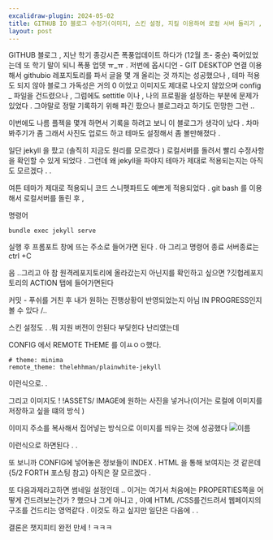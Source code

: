 ```yaml
---
excalidraw-plugin: 2024-05-02
title: GITHUB IO 블로그 수정기(이미지, 스킨 설정, 지킬 이용하여 로컬 서버 돌리기 , )
layout: post
---
```

GITHUB 블로그 , 지난 학기 종강시즌 폭풍업데이트 하다가 (12월 초- 중순) 죽어있었는데 
또 학기 말이 되니 폭풍 업뎃 ㅠ_ㅠ . 
저번에 옵시디언 - GIT DESKTOP 연결 이용해서 githubio 레포지토리를 파서 글을 몇 개 올리는 것 까지는 성공했으나 , 테마 적용도 되지 않아 블로그 가독성은 거의 0 이었고 
이미지도 제대로 나오지 않았으며 config _ 파일을 건드렸으나 , 그럼에도 settitle 이나 , 나의 프로필을 설정하는 부분에 문제가 있었다 . 그야말로 정말 기록하기 위해 파긴 팠으나 블로그라고 하기도 민망한 그런 .. 

이번에도 나름 플젝을 몇개 하면서 기록을 하려고 보니 이 블로그가 생각이 났다 . 
차마 봐주기가  좀 그래서 사진도 업로드 하고 테마도 설정해서 좀 볼만해졌다 . 


일단 jekyll 을 팠고 (솔직히 지금도 원리를 모르겠다 ) 로컬서버를 돌려서 빨리 수정사항을 확인할 수 있게 되었다 . 그런데 왜 jekyll을 파야지 테마가 제대로 적용되는지는 아직도 모르겠다 . .

여튼 테마가 제대로 적용되니 코드 스니펫파트도 예쁘게 적용되었다 . git bash 를 이용해서 로컬서버를 돌린 후 ,




명령어 


``` 
bundle exec jekyll serve

```


실행 후 프롬포트 창에 뜨는  주소로 들어가면 된다 . 
아 그리고 명령어 종료 서버종료는 ctrl +C 

음 ..그리고 아 참 원격레포지토리에 올라갔는지 아닌지를 확인하고 싶으면 ?깃헙레포지토리의 ACTION 탭에 들어가면된다 

커밋 - 푸쉬를 거친 후 내가 원하는 진행상황이 반영되었는지 아님 IN PROGRESS인지 볼 수 있다 /..


스킨 설정도 . .뭐 지원 버전이 안된다 
부딫힌다 난리였는데 



 CONFIG 에서 REMOTE THEME 를 이ㅛㅇㅇ했다. 

```
# theme: minima
remote_theme: thelehhman/plainwhite-jekyll

```
이런식으로. . 

그리고 이미지도 ! !ASSETS/ IMAGE에 원하는 사진을 넣거나(이거는 로컬에 이미지를 저장하고 싶을 떄의 방식 )

이미지 주소를 복사해서 집어넣는 방식으로 이미지를 띄우는 것에 성공했다 ![이름]("이미지주소")

이런식으로 하면된다 . .

또 보니까 CONFIG에 넣어놓은 정보들이 INDEX . HTML 을 통해 보여지는 것 같은데 {5/2 FORTH 포스팅 참고} 아직은 잘 모르겠다 . 

또 다음과제라고하면 썸네일 설정인데 .. 
이거는 여기서 처음에는 PROPERTIES쪽을 어떻게 건드려보는건가  ? 했으나 그게 아니고 , 아예 HTML /CSS를건드려서 웹페이지의 구조를 건드리는 영역같다 . 이것도 하고 싶지만 일단은 다음에 . .



결론은 챗지피티 완전 만세 ! ㅋㅋㅋ 